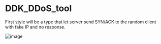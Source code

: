 # DDK_DDoS_tool
First style will be a type that let server send SYN/ACK to the random client with fake IP and no response.

![image](https://user-images.githubusercontent.com/67073582/121868093-299b4580-cd33-11eb-9485-67a0efac0e33.png)
